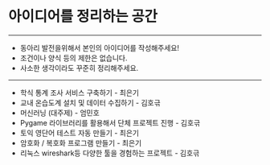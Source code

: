 # 아이디어를 정리하는 공간
***
* 동아리 발전을위해서 본인의 아이디어를 작성해주세요!
* 조건이나 양식 등의 제한은 없습니다.
* 사소한 생각이라도 꾸준히 정리해주세요.

***
* 학식 통계 조사 서비스 구축하기 - 최은기
* 교내 온습도계 설치 및 데이터 수집하기 - 김호귺
* 머신러닝 (대주제) - 엄민호
* Pygame 라이브러리를 활용해서 단체 프로젝트 진행 - 김호귺
* 토익 영단어 테스트 자동 만들기 - 최은기
* 암호화 / 복호화 프로그램 만들기 - 최은기
* 리눅스 wireshark등 다양한 툴을 경험하는 프로젝트 - 김호귺